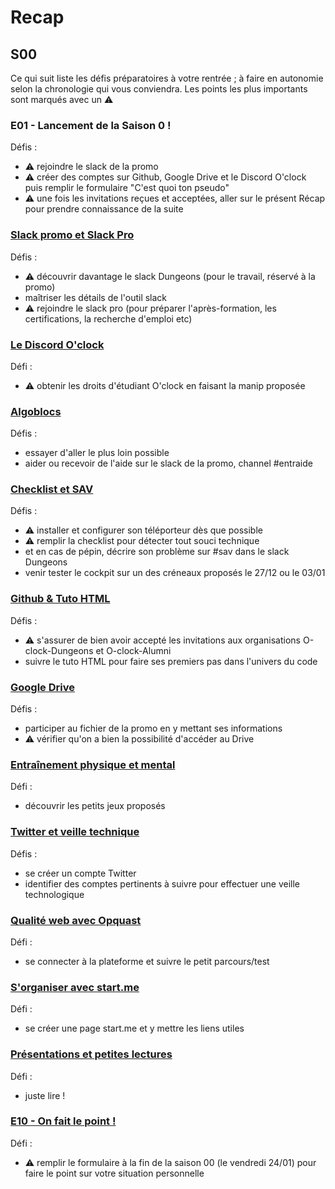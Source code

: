 # Recap

## S00

Ce qui suit liste les défis préparatoires à votre rentrée ; à faire en autonomie selon la chronologie qui vous conviendra. Les points les plus importants sont marqués avec un :warning:

### E01 - Lancement de la Saison 0 !
Défis : 
- :warning: rejoindre le slack de la promo
- :warning: créer des comptes sur Github, Google Drive et le Discord O'clock puis remplir le formulaire "C'est quoi ton pseudo"
- :warning: une fois les invitations reçues et acceptées, aller sur le présent Récap pour prendre connaissance de la suite

### [Slack promo et Slack Pro](https://github.com/O-clock-Dungeons/Recap/blob/master/S00/slack.md)
Défis : 
- :warning: découvrir davantage le slack Dungeons (pour le travail, réservé à la promo)
- maîtriser les détails de l'outil slack
- :warning: rejoindre le slack pro (pour préparer l'après-formation, les certifications, la recherche d'emploi etc)

### [Le Discord O'clock](https://github.com/O-clock-Dungeons/Recap/blob/master/S00/discord.md)
Défi :
- :warning: obtenir les droits d'étudiant O'clock en faisant la manip proposée

### [Algoblocs](https://github.com/O-clock-Dungeons/Recap/blob/master/S00/algoblocs.md)
Défis :
- essayer d'aller le plus loin possible
- aider ou recevoir de l'aide sur le slack de la promo, channel #entraide

### [Checklist et SAV](https://github.com/O-clock-Dungeons/Recap/blob/master/S00/checklist_et_sav.md)
Défis :
- :warning: installer et configurer son téléporteur dès que possible
- :warning: remplir la checklist pour détecter tout souci technique
- et en cas de pépin, décrire son problème sur #sav dans le slack Dungeons
- venir tester le cockpit sur un des créneaux proposés le 27/12 ou le 03/01

### [Github & Tuto HTML](https://github.com/O-clock-Dungeons/Recap/blob/master/S00/github.md)
Défis :
- :warning: s'assurer de bien avoir accepté les invitations aux organisations O-clock-Dungeons et O-clock-Alumni
- suivre le tuto HTML pour faire ses premiers pas dans l'univers du code

### [Google Drive](https://github.com/O-clock-Dungeons/Recap/blob/master/S00/google_drive.md)
Défis :
- participer au fichier de la promo en y mettant ses informations
- :warning: vérifier qu'on a bien la possibilité d'accéder au Drive

### [Entraînement physique et mental](https://github.com/O-clock-Dungeons/Recap/blob/master/S00/petits_jeux.md)
Défi :
- découvrir les petits jeux proposés

### [Twitter et veille technique](https://github.com/O-clock-Dungeons/Recap/blob/master/S00/veille_technologique.md)
Défis :
- se créer un compte Twitter
- identifier des comptes pertinents à suivre pour effectuer une veille technologique

### [Qualité web avec Opquast](https://github.com/O-clock-Dungeons/Recap/blob/master/S00/opquast.md)
Défi :
- se connecter à la plateforme et suivre le petit parcours/test

### [S'organiser avec start.me](https://github.com/O-clock-Dungeons/Recap/blob/master/S00/start_me.md)
Défi :
- se créer une page start.me et y mettre les liens utiles

### [Présentations et petites lectures](https://github.com/O-clock-Dungeons/Recap/blob/master/S00/presentations.md)
Défi :
- juste lire !

### [E10 - On fait le point !](https://github.com/O-clock-Dungeons/Recap/blob/master/S00/petit_point.md)
Défi :
- :warning: remplir le formulaire à la fin de la saison 00 (le vendredi 24/01) pour faire le point sur votre situation personnelle